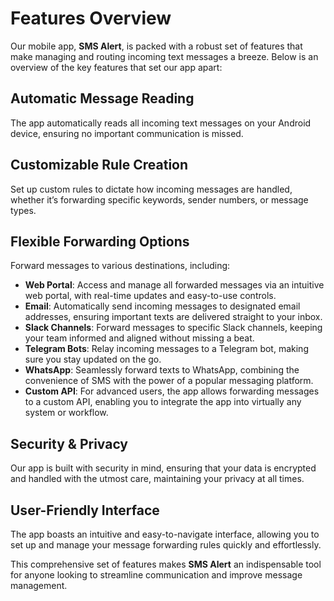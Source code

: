 # Features Overview

Our mobile app, **SMS Alert**, is packed with a robust set of features that make managing and routing incoming text messages a breeze. Below is an overview of the key features that set our app apart:

## Automatic Message Reading
The app automatically reads all incoming text messages on your Android device, ensuring no important communication is missed.

## Customizable Rule Creation
Set up custom rules to dictate how incoming messages are handled, whether it’s forwarding specific keywords, sender numbers, or message types.

## Flexible Forwarding Options
Forward messages to various destinations, including:
- **Web Portal**: Access and manage all forwarded messages via an intuitive web portal, with real-time updates and easy-to-use controls.
- **Email**: Automatically send incoming messages to designated email addresses, ensuring important texts are delivered straight to your inbox.
- **Slack Channels**: Forward messages to specific Slack channels, keeping your team informed and aligned without missing a beat.
- **Telegram Bots**: Relay incoming messages to a Telegram bot, making sure you stay updated on the go.
- **WhatsApp**: Seamlessly forward texts to WhatsApp, combining the convenience of SMS with the power of a popular messaging platform.
- **Custom API**: For advanced users, the app allows forwarding messages to a custom API, enabling you to integrate the app into virtually any system or workflow.

## Security & Privacy
Our app is built with security in mind, ensuring that your data is encrypted and handled with the utmost care, maintaining your privacy at all times.

## User-Friendly Interface
The app boasts an intuitive and easy-to-navigate interface, allowing you to set up and manage your message forwarding rules quickly and effortlessly.

This comprehensive set of features makes **SMS Alert** an indispensable tool for anyone looking to streamline communication and improve message management.
